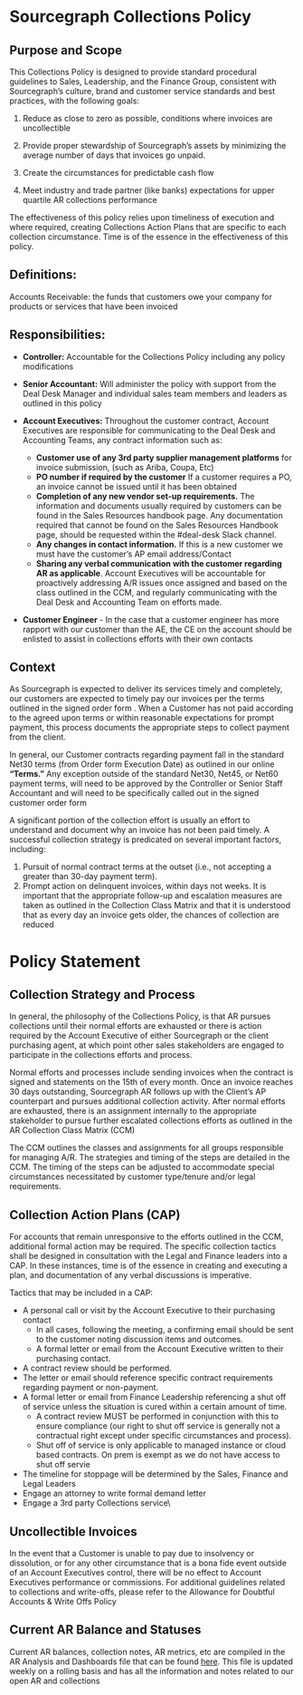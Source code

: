 # Sourcegraph Collections Policy

## Purpose and Scope

This Collections Policy is designed to provide standard procedural guidelines to Sales, Leadership, and the Finance Group, consistent with Sourcegraph’s culture, brand and customer service standards and best practices, with the following goals:

1. Reduce as close to zero as possible, conditions where invoices are uncollectible

2. Provide proper stewardship of Sourcegraph’s assets by minimizing the average number of days that invoices go unpaid.

3. Create the circumstances for predictable cash flow

4. Meet industry and trade partner (like banks) expectations for upper quartile AR collections performance

The effectiveness of this policy relies upon timeliness of execution and where required, creating Collections Action Plans that are specific to each collection circumstance. Time is of the essence in the effectiveness of this policy.

## Definitions:

Accounts Receivable: the funds that customers owe your company for products or services that have been invoiced

## Responsibilities:

- **Controller:** Accountable for the Collections Policy including any policy modifications

- **Senior Accountant:** Will administer the policy with support from the Deal Desk Manager and individual sales team members and leaders as outlined in this policy

- **Account Executives:** Throughout the customer contract, Account Executives are responsible for communicating to the Deal Desk and Accounting Teams, any contract information such as:

  - **Customer use of any 3rd party supplier management platforms** for invoice submission, (such as Ariba, Coupa, Etc)
  - **PO number if required by the customer** If a customer requires a PO, an invoice cannot be issued until it has been obtained
  - **Completion of any new vendor set-up requirements.** The information and documents usually required by customers can be found in the Sales Resources handbook page. Any documentation required that cannot be found on the Sales Resources Handbook page, should be requested within the #deal-desk Slack channel.
  - **Any changes in contact information.** If this is a new customer we must have the customer’s AP email address/Contact
  - **Sharing any verbal communication with the customer regarding AR as applicable**. Account Executives will be accountable for proactively addressing A/R issues once assigned and based on the class outlined in the CCM, and regularly communicating with the Deal Desk and Accounting Team on efforts made.

- **Customer Engineer** - In the case that a customer engineer has more rapport with our customer than the AE, the CE on the account should be enlisted to assist in collections efforts with their own contacts

## Context

As Sourcegraph is expected to deliver its services timely and completely, our customers are expected to timely pay our invoices per the terms outlined in the signed order form . When a Customer has not paid according to the agreed upon terms or within reasonable expectations for prompt payment, this process documents the appropriate steps to collect payment from the client.

In general, our Customer contracts regarding payment fall in the standard Net30 terms (from Order form Execution Date) as outlined in our online **“Terms.”** Any exception outside of the standard Net30, Net45, or Net60 payment terms, will need to be approved by the Controller or Senior Staff Accountant and will need to be specifically called out in the signed customer order form

A significant portion of the collection effort is usually an effort to understand and document why an invoice has not been paid timely. A successful collection strategy is predicated on several important factors, including:

1. Pursuit of normal contract terms at the outset (i.e., not accepting a greater than 30-day payment term).
2. Prompt action on delinquent invoices, within days not weeks. It is important that the appropriate follow-up and escalation measures are taken as outlined in the Collection Class Matrix and that it is understood that as every day an invoice gets older, the chances of collection are reduced

# Policy Statement

## Collection Strategy and Process

In general, the philosophy of the Collections Policy, is that AR pursues collections until their normal efforts are exhausted or there is action required by the Account Executive of either Sourcegraph or the client purchasing agent, at which point other sales stakeholders are engaged to participate in the collections efforts and process.

Normal efforts and processes include sending invoices when the contract is signed and statements on the 15th of every month. Once an invoice reaches 30 days outstanding, Sourcegraph AR follows up with the Client’s AP counterpart and pursues additional collection activity. After normal efforts are exhausted, there is an assignment internally to the appropriate stakeholder to pursue further escalated collections efforts as outlined in the AR Collection Class Matrix (CCM)

The CCM outlines the classes and assignments for all groups responsible for managing A/R. The strategies and timing of the steps are detailed in the CCM. The timing of the steps can be adjusted to accommodate special circumstances necessitated by customer type/tenure and/or legal requirements.

## Collection Action Plans (CAP)

For accounts that remain unresponsive to the efforts outlined in the CCM, additional formal action may be required. The specific collection tactics shall be designed in consultation with the Legal and Finance leaders into a CAP. In these instances, time is of the essence in creating and executing a plan, and documentation of any verbal discussions is imperative.

Tactics that may be included in a CAP:

- A personal call or visit by the Account Executive to their purchasing contact
  - In all cases, following the meeting, a confirming email should be sent to the customer noting discussion items and outcomes.
  - A formal letter or email from the Account Executive written to their purchasing contact.
- A contract review should be performed.
- The letter or email should reference specific contract requirements regarding payment or non-payment.
- A formal letter or email from Finance Leadership referencing a shut off of service unless the situation is cured within a certain amount of time.
  - A contract review MUST be performed in conjunction with this to ensure compliance (our right to shut off service is generally not a contractual right except under specific circumstances and process).
  - Shut off of service is only applicable to managed instance or cloud based contracts. On prem is exempt as we do not have access to shut off servie
- The timeline for stoppage will be determined by the Sales, Finance and Legal Leaders
- Engage an attorney to write formal demand letter
- Engage a 3rd party Collections service\

## Uncollectible Invoices

In the event that a Customer is unable to pay due to insolvency or dissolution, or for any other circumstance that is a bona fide event outside of an Account Executives control, there will be no effect to Account Executives performance or commissions. For additional guidelines related to collections and write-offs, please refer to the Allowance for Doubtful Accounts & Write Offs Policy

## Current AR Balance and Statuses
Current AR balances, collection notes, AR metrics, etc are compiled in the AR Analysis and Dashboards file that can be found [here](https://docs.google.com/spreadsheets/d/1DuhtAdXm3ObyDnqLVUNOpfXvLwCotPQe/edit?usp=sharing&ouid=103354719202547830590&rtpof=true&sd=true). This file is updated weekly on a rolling basis and has all the information and notes related to our open AR and collections
